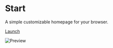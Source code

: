 # Start
A simple customizable homepage for your browser.  
 
[Launch](https://domi04151309.github.io/Start/)

![Preview](https://domi04151309.github.io/images/Web/start.jpg)
